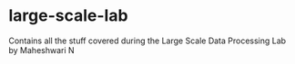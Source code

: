 # large-scale-lab
Contains all the stuff covered during the Large Scale Data Processing Lab by Maheshwari N
